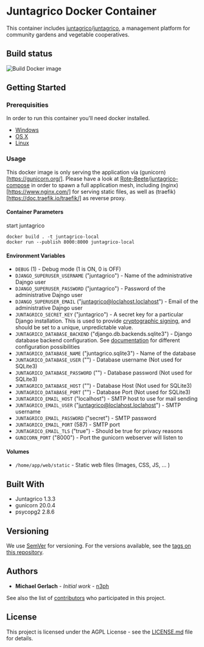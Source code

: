 # Juntagrico Docker Container

This container includes [juntagrico](https://github.com/juntagrico)/[juntagrico](https://github.com/juntagrico/juntagrico), a management platform for community gardens and vegetable cooperatives.

## Build status

![Build Docker image](https://github.com/Rote-Beete/juntagrico-docker/workflows/Build%20Docker%20image/badge.svg)

## Getting Started

### Prerequisities

In order to run this container you'll need docker installed.

* [Windows](https://docs.docker.com/windows/started)
* [OS X](https://docs.docker.com/mac/started/)
* [Linux](https://docs.docker.com/linux/started/)

### Usage

This docker image is only serving the application via (gunicorn)[https://gunicorn.org/]. Please have a look at [Rote-Beete](https://github.com/Rote-Beete)/[juntagrico-compose](https://github.com/Rote-Beete/juntagrico-compose) in order to spawn a full application mesh, including (nginx)[https://www.nginx.com/] for serving static files, as well as (traefik)[https://doc.traefik.io/traefik/] as reverse proxy.


#### Container Parameters

start juntagrico

```shell
docker build . -t juntagrico-local
docker run --publish 8000:8000 juntagrico-local
```

#### Environment Variables

* `DEBUG` (1) - Debug mode (1 is ON, 0 is OFF)
* `DJANGO_SUPERUSER_USERNAME` ("juntagrico") - Name of the administrative Dajngo user
* `DJANGO_SUPERUSER_PASSWORD` ("juntagrico") - Password of the administrative Dajngo user
* `DJANGO_SUPERUSER_EMAIL` ("juntagrico@loclahost.loclahost") - Email of the administrative Dajngo user
* `JUNTAGRICO_SECRET_KEY` ("juntagrico") - A secret key for a particular Django installation. This is used to provide [cryptographic signing](https://docs.djangoproject.com/en/3.1/topics/signing/), and should be set to a unique, unpredictable value.
* `JUNTAGRICO_DATABASE_BACKEND` ("django.db.backends.sqlite3") - Django database backend configuration. See [documentation](https://docs.djangoproject.com/en/3.1/ref/databases/) for different configuration possibilities
* `JUNTAGRICO_DATABASE_NAME` ("juntagrico.sqlite3") - Name of the database
* `JUNTAGRICO_DATABASE_USER` ("") - Database username (Not used for SQLite3)
* `JUNTAGRICO_DATABASE_PASSWORD` ("") - Database password (Not used for SQLite3)
* `JUNTAGRICO_DATABASE_HOST` ("") - Database Host (Not used for SQLite3)
* `JUNTAGRICO_DATABASE_PORT` ("") - Database Port (Not used for SQLite3)
* `JUNTAGRICO_EMAIL_HOST` ("localhost") - SMTP host to use for mail sending
* `JUNTAGRICO_EMAIL_USER` ("juntagrico@loclahost.loclahost") - SMTP username
* `JUNTAGRICO_EMAIL_PASSWORD` ("secret") - SMTP password
* `JUNTAGRICO_EMAIL_PORT` (587) - SMTP port
* `JUNTAGRICO_EMAIL_TLS` ("true") - Should be true for privacy reasons
* `GUNICORN_PORT` ("8000") - Port the gunicorn webserver will listen to

#### Volumes

* `/home/app/web/static` - Static web files (Images, CSS, JS, ... )

## Built With

* Juntagrico 1.3.3
* gunicorn 20.0.4
* psycopg2 2.8.6

## Versioning

We use [SemVer](http://semver.org/) for versioning. For the versions available, see the
[tags on this repository](https://github.com/Rote-Beete/juntagrico-docker/tags).

## Authors

* **Michael Gerlach** - *Initial work* - [n3ph](https://github.com/n3ph)

See also the list of [contributors](https://github.com/Rote-Beete/juntagrico-docker/contributors) who
participated in this project.

## License

This project is licensed under the AGPL License - see the [LICENSE.md](LICENSE.md) file for details.
